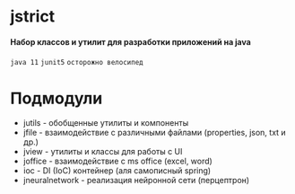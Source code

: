 # jstrict
#### Набор классов и утилит для разработки приложений на java

`java 11` `junit5` `осторожно велосипед`

# Подмодули
- jutils - обобщенные утилиты и компоненты
- jfile - взаимодействие с различными файлами (properties, json, txt и др.)
- jview - утилиты и классы для работы с UI
- joffice - взаимодействие с ms office (excel, word)
- ioc - DI (IoC) контейнер (аля самописный spring)
- jneuralnetwork - реализация нейронной сети (перцептрон)